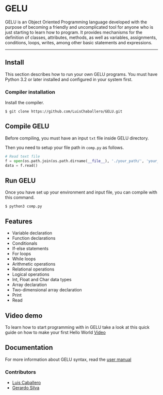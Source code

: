 # GELU

GELU is an Object Oriented Programming language developed with the purpose of becoming a friendly and uncomplicated tool for anyone who is just starting to learn how to program. It provides mechanisms for the definition of classes, attributes, methods, as well as variables, assignments, conditions, loops, writes, among other basic statements and expressions.

---

## Install

This section describes how to run your own GELU programs. You must have Python 3.2 or later installed and configured in your system first.

### Compiler installation

Install the compiler.

```shell
$ git clone https://github.com/LuisChaballero/GELU.git
```

## Compile GELU

Before compiling, you must have an input ```txt``` file inside GELU directory. 

Then you need to setup your file path in ```comp.py``` as follows.
```python
# Read text file
f = open(os.path.join(os.path.dirname(__file__), './your_path/', 'your_file_name'), 'r')
data = f.read()
```

## Run GELU

Once you have set up your environment and input file, you can compile with this command.

```shell
$ python3 comp.py
```

## Features

* Variable declaration
* Function declarations
* Conditionals
* If-else statements
* For loops
* While loops
* Arithmetic operations
* Relational operations
* Logical operations
* Int, Float and Char data types
* Array declaration
* Two-dimensional array declaration
* Print
* Read

## Video demo

To learn how to start programming with in GELU take a look at this quick guide on how to make your first Hello World [Video](https://youtu.be/IO2jLVMmtPo)

## Documentation

For more information about GELU syntax, read the [user manual](./manual.md)

### Contributors

* [Luis Caballero](https://github.com/luischaballero)
* [Gerardo Silva](https://github.com/gerardoasilva)